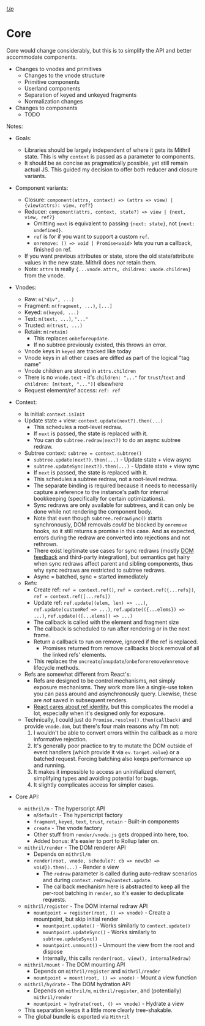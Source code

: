 [*Up*](./README.md)

# Core

Core would change considerably, but this is to simplify the API and better accommodate components.

- Changes to vnodes and primitives
	- Changes to the vnode structure
	- Primitive components
	- Userland components
	- Separation of keyed and unkeyed fragments
	- Normalization changes
- Changes to components
	- TODO

Notes:

- Goals:
	- Libraries should be largely independent of where it gets its Mithril state. This is why `context` is passed as a parameter to components.
	- It should be as concise as pragmatically possible, yet still remain actual JS. This guided my decision to offer both reducer and closure variants.

- Component variants:
	- Closure: `component(attrs, context) => (attrs => view) | {view(attrs): view, ref?}`
	- Reducer: `component(attrs, context, state?) => view | {next, view, ref?}`
		- Omitting `next` is equivalent to passing `{next: state}`, not `{next: undefined}`.
		- `ref` is for if you want to support a custom `ref`.
		- `onremove: () => void | Promise<void>` lets you run a callback, finished on ref.
	- If you want previous attributes or state, store the old state/attribute values in the new state. Mithril does *not* retain them.
	- Note: `attrs` is really `{...vnode.attrs, children: vnode.children}` from the vnode.

- Vnodes:
	- Raw: `m("div", ...)`
	- Fragment: `m(fragment, ...)`, `[...]`
	- Keyed: `m(keyed, ...)`
	- Text: `m(text, ...)`, `"..."`
	- Trusted: `m(trust, ...)`
	- Retain: `m(retain)`
		- This replaces `onbeforeupdate`.
		- If no subtree previously existed, this throws an error.
	- Vnode keys in `keyed` are tracked like today
	- Vnode keys in all other cases are diffed as part of the logical "tag name"
	- Vnode children are stored in `attrs.children`
	- There is no `vnode.text` - it's `children: "..."` for `trust`/`text` and `children: [m(text, "...")]` elsewhere
	- Request element/ref access: `ref: ref`

- Context:
	- Is initial: `context.isInit`
	- Update state + view: `context.update(next?).then(...)`
		- This schedules a root-level redraw.
		- If `next` is passed, the state is replaced with it.
		- You can do `subtree.redraw(next?)` to do an async subtree redraw.
	- Subtree context: `subtree = context.subtree()`
		- `subtree.update(next?).then(...)` - Update state + view async
		- `subtree.updateSync(next?).then(...)` - Update state + view sync
		- If `next` is passed, the state is replaced with it.
		- This schedules a subtree redraw, not a root-level redraw.
		- The separate binding is required because it needs to necessarily capture a reference to the instance's path for internal bookkeeping (specifically for certain optimizations).
		- Sync redraws are only available for subtrees, and it can only be done while not rendering the component body.
		- Note that even though `subtree.redrawSync()` starts synchronously, DOM removals *could* be blocked by `onremove` hooks, so it still returns a promise in this case. And as expected, errors during the redraw are converted into rejections and not rethrown.
		- There exist legitimate use cases for sync redraws (mostly [DOM feedback](https://github.com/MithrilJS/mithril.js/issues/1166#issuecomment-234965960) and third-party integration), but semantics get hairy when sync redraws affect parent and sibling components, thus why sync redraws are restricted to subtree redraws.
		- Async = batched, sync = started immediately
	- Refs:
		- Create ref: `ref = context.ref()`, `ref = context.ref({...refs})`, `ref = context.ref([...refs])`
		- Update ref: `ref.update((elem, len) => ...)`, `ref.update(customRef => ...)`, `ref.update(({...elems}) => ...)`, `ref.update(([...elems]) => ...)`
		- The callback is called with the element and fragment size
		- The callback is scheduled to run after rendering or in the next frame.
		- Return a callback to run on remove, ignored if the ref is replaced.
			- Promises returned from remove callbacks block removal of all the linked refs' elements.
		- This replaces the `oncreate`/`onupdate`/`onbeforeremove`/`onremove` lifecycle methods.
	- Refs are somewhat different from React's:
		- Refs are designed to be control mechanisms, not simply exposure mechanisms. They work more like a single-use token you can pass around and asynchronously query. Likewise, these are *not* saved in subsequent renders.
		- [React cares about ref identity](https://reactjs.org/docs/refs-and-the-dom.html#caveats-with-callback-refs), but this complicates the model a lot, especially when it's designed only for exposure.
	- Technically, I could just do `Promise.resolve().then(callback)` and provide `vnode.dom`, but there's four main reasons why I'm not:
		1. I wouldn't be able to convert errors within the callback as a more informative rejection.
		2. It's generally poor practice to try to mutate the DOM outside of event handlers (which provide it via `ev.target.value`) or a batched request. Forcing batching also keeps performance up and running.
		3. It makes it impossible to access an uninitialized element, simplifying types and avoiding potential for bugs.
		4. It slightly complicates access for simpler cases.

- Core API:
	- `mithril/m` - The hyperscript API
		- `m`/`default` - The hyperscript factory
		- `fragment`, `keyed`, `text`, `trust`, `retain` - Built-in components
		- `create` - The vnode factory
		- Other stuff from `render/vnode.js` gets dropped into here, too.
		- Added bonus: it's easier to port to Rollup later on.
	- `mithril/render` - The DOM renderer API
		- Depends on `mithril/m`
		- `render(root, vnode, schedule?: cb => newCb? => void}).then(...)` - Render a view
			- The `redraw` parameter is called during auto-redraw scenarios and during `context.redraw`/`context.update`.
			- The callback mechanism here is abstracted to keep all the per-root batching in `render`, so it's easier to deduplicate requests.
	- `mithril/register` - The DOM internal redraw API
		- `mountpoint = register(root, () => vnode)` - Create a mountpoint, but skip initial render
			- `mountpoint.update()` - Works similarly to `context.update()`
			- `mountpoint.updateSync()` - Works similarly to `subtree.updateSync()`
			- `mountpoint.unmount()` - Unmount the view from the root and dispose
			- Internally, this calls `render(root, view(), internalRedraw)`
	- `mithril/mount` - The DOM mounting API
		- Depends on `mithril/register` and `mithril/render`
		- `mountpoint = mount(root, () => vnode)` - Mount a view function
	- `mithril/hydrate` - The DOM hydration API
		- Depends on `mithril/m`, `mithril/register`, and (potentially) `mithril/render`
		- `mountpoint = hydrate(root, () => vnode)` - Hydrate a view
	- This separation keeps it a little more clearly tree-shakable.
	- The global bundle is exported via `Mithril`
